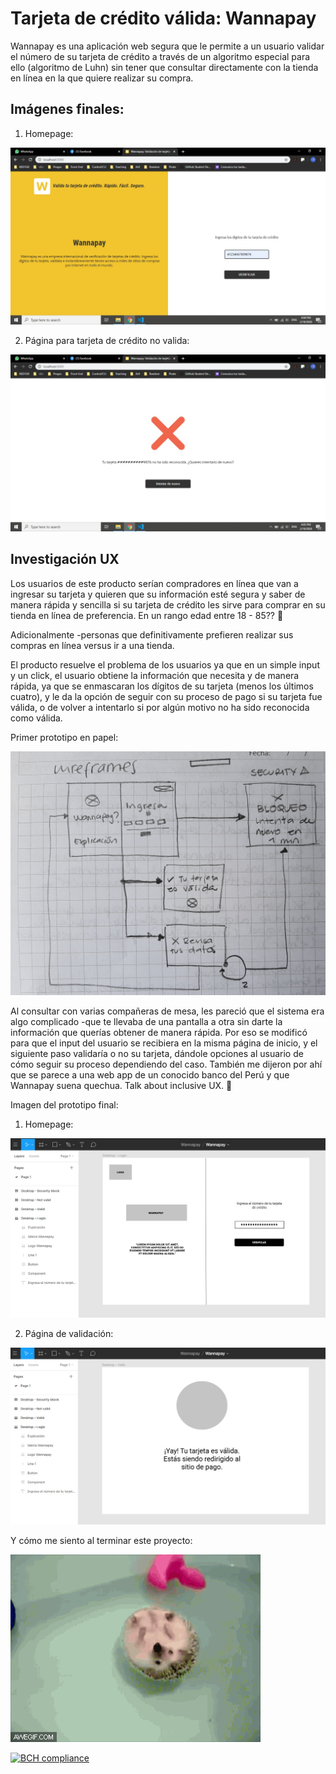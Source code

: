 # Tarjeta de crédito válida: Wannapay 

Wannapay es una aplicación web segura que le permite a un usuario validar el número de su tarjeta de crédito a través de un algoritmo especial para ello (algoritmo de Luhn) sin tener que consultar directamente con la tienda en línea en la que quiere realizar su compra. 

## Imágenes finales:

1. Homepage:

![homepage](homepage.jpeg)

2. Página para tarjeta de crédito no valida:

![not valid page](not-valid.jpeg)

## Investigación UX

Los usuarios de este producto serían compradores en línea que van a ingresar su tarjeta y quieren que su información esté segura y saber de manera rápida y sencilla si su tarjeta de crédito les sirve para comprar en su tienda en línea de preferencia. En un rango edad entre 18 - 85?? :older_woman:

Adicionalmente -personas que definitivamente prefieren realizar sus compras en línea versus ir a una tienda. 

El producto resuelve el problema de los usuarios ya que en un simple input y un click, el usuario obtiene la información que necesita y de manera rápida, ya que se enmascaran los dígitos de su tarjeta (menos los últimos cuatro), y le da la opción de seguir con su proceso de pago si su tarjeta fue válida, o de volver a intentarlo si por algún motivo no ha sido reconocida como válida.

Primer prototipo en papel: 

![lowfi prototype](low-fi.jpg)

Al consultar con varias compañeras de mesa, les pareció que el sistema era algo complicado -que te llevaba de una pantalla a otra sin darte la información que querías obtener de manera rápida. Por eso se modificó para que el input del usuario se recibiera en la misma página de inicio, y el siguiente paso validaría o no su tarjeta, dándole opciones al usuario de cómo seguir su proceso dependiendo del caso.
También me dijeron por ahí que se parece a una web app de un conocido banco del Perú y que Wannapay suena quechua. Talk about inclusive UX. :speak_no_evil:

Imagen del prototipo final:

1. Homepage:

![homepage final prototype](final-prototype-homepage.jpg)

2. Página de validación:

![validation final prototype](valid-section-final-prototype.jpg)

Y cómo me siento al terminar este proyecto:

![spinning hedgehog on bathtub](spinning-hedgehog.gif)

[![BCH compliance](https://bettercodehub.com/edge/badge/weirdkidwithwindows/LIM012-card-validation?branch=master)](https://bettercodehub.com/)
